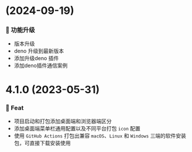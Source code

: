 # (2024-09-19)

### 🎫 功能升级

- 版本升级
- deno 升级到最新版本
- 添加升级deno 插件
- 添加deno插件通信案例

# 4.1.0 (2023-05-31)

### 🎫 Feat

- 项目启动和打包添加桌面端和浏览器端区分
- 添加桌面端菜单栏通用配置以及不同平台打包 `icon` 配置
- 使用 `GitHub Actions` 打包出兼容 `macOS`、`Linux` 和 `Windows` 三端的软件安装包，可直接下载安装使用
